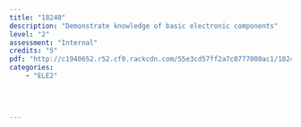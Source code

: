 ```yaml
---
title: "18240"
description: "Demonstrate knowledge of basic electronic components"
level: "2"
assessment: "Internal"
credits: "5"
pdf: "http://c1940652.r52.cf0.rackcdn.com/55e3cd57ff2a7c0777000ac1/18240.pdf"
categories:
    - "ELE2"
    
    
    
    
---
```

